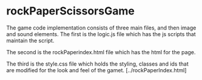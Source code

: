 # rockPaperScissorsGame
The game code implementation consists of three main files, and then image and sound elements.
The first is the logic.js file which has the js scripts that maintain the script.

The second is the rockPaperindex.html file which has the html for the page.

The third is the style.css file which holds the styling, classes and ids that are modified for the look and feel of the gamet.
[../rockPaperIndex.html]
